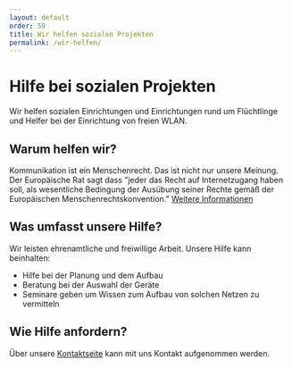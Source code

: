 ```yaml
---
layout: default
order: 59
title: Wir helfen sozialen Projekten
permalink: /wir-helfen/
---
```

# Hilfe bei sozialen Projekten

Wir helfen sozialen Einrichtungen und Einrichtungen rund um Flüchtlinge und Helfer bei der Einrichtung von freien WLAN.

## Warum helfen wir?
Kommunikation ist ein Menschenrecht. Das ist nicht nur unsere Meinung. Der Europäische Rat sagt dass "jeder das Recht auf Internetzugang haben soll, als wesentliche Bedingung der Ausübung seiner Rechte gemäß der Europäischen Menschenrechtskonvention."
[Weitere Informationen](https://wiki.freifunk.net/images/f/fc/160503_freifunk_AccessHumanRight.pdf)

## Was umfasst unsere Hilfe?
Wir leisten ehrenamtliche und freiwillige Arbeit.
Unsere Hilfe kann beinhalten:

- Hilfe bei der Planung und dem Aufbau
- Beratung bei der Auswahl der Geräte
- Seminare geben um Wissen zum Aufbau von solchen Netzen zu vermitteln

## Wie Hilfe anfordern?

Über unsere [Kontaktseite](/kontakt) kann mit uns Kontakt aufgenommen werden.
